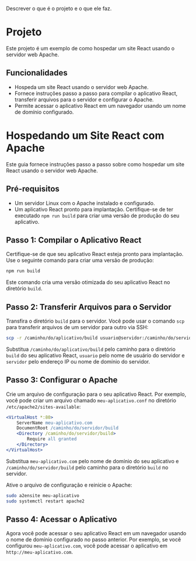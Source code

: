 Descrever o que é o projeto e o que ele faz.

# Projeto

Este projeto é um exemplo de como hospedar um site React usando o servidor web Apache.

## Funcionalidades

- Hospeda um site React usando o servidor web Apache.
- Fornece instruções passo a passo para compilar o aplicativo React, transferir arquivos para o servidor e configurar o Apache.
- Permite acessar o aplicativo React em um navegador usando um nome de domínio configurado.

# Hospedando um Site React com Apache

Este guia fornece instruções passo a passo sobre como hospedar um site React usando o servidor web Apache.

## Pré-requisitos

- Um servidor Linux com o Apache instalado e configurado.
- Um aplicativo React pronto para implantação. Certifique-se de ter executado `npm run build` para criar uma versão de produção do seu aplicativo.

## Passo 1: Compilar o Aplicativo React

Certifique-se de que seu aplicativo React esteja pronto para implantação. Use o seguinte comando para criar uma versão de produção:

```bash
npm run build
```

Este comando cria uma versão otimizada do seu aplicativo React no diretório `build`.

## Passo 2: Transferir Arquivos para o Servidor

Transfira o diretório `build` para o servidor. Você pode usar o comando `scp` para transferir arquivos de um servidor para outro via SSH:

```bash
scp -r /caminho/do/aplicativo/build usuario@servidor:/caminho/do/servidor
```

Substitua `/caminho/do/aplicativo/build` pelo caminho para o diretório `build` do seu aplicativo React, `usuario` pelo nome de usuário do servidor e `servidor` pelo endereço IP ou nome de domínio do servidor.

## Passo 3: Configurar o Apache

Crie um arquivo de configuração para o seu aplicativo React. Por exemplo, você pode criar um arquivo chamado `meu-aplicativo.conf` no diretório `/etc/apache2/sites-available`:

```apache
<VirtualHost *:80>
    ServerName meu-aplicativo.com
    DocumentRoot /caminho/do/servidor/build
    <Directory /caminho/do/servidor/build>
        Require all granted
    </Directory>
</VirtualHost>
```

Substitua `meu-aplicativo.com` pelo nome de domínio do seu aplicativo e `/caminho/do/servidor/build` pelo caminho para o diretório `build` no servidor.

Ative o arquivo de configuração e reinicie o Apache:

```bash
sudo a2ensite meu-aplicativo
sudo systemctl restart apache2
```

## Passo 4: Acessar o Aplicativo

Agora você pode acessar o seu aplicativo React em um navegador usando o nome de domínio configurado no passo anterior. Por exemplo, se você configurou `meu-aplicativo.com`, você pode acessar o aplicativo em `http://meu-aplicativo.com`.



